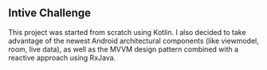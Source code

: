 ##  Intive Challenge

This project was started  from scratch using Kotlin. I also decided to take advantage of the newest Android architectural components (like viewmodel, room, live data), as well as the MVVM design pattern combined with a reactive approach using RxJava.



